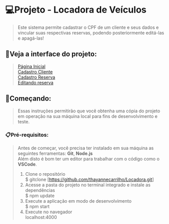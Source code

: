 # 💻Projeto - Locadora de Veículos
><p>Este sistema permite cadastrar o CPF de um cliente e seus dados e vincular suas respectivas reservas, podendo posteriormente editá-las e apagá-las!</p>

## 👀Veja a interface do projeto:

><a href="#home-page">Página Inicial</a><br/>
><a href="#client">Cadastro Cliente</a><br/>
><a href="#reserve">Cadastro Reserva</a><br/>
><a href="#edit">Editando reserva</a>

## 🚀Começando:
><p>Essas instruções permitirão que você obtenha uma cópia do projeto em operação na sua máquina local para fins de desenvolvimento e teste.</p>

### 📋Pré-requisitos:
>Antes de começar, você precisa ter instalado em sua máquina as seguintes ferramentas: **Git**, **Node.js** </br>
>Além disto é bom ter um editor para trabalhar com o código como o **VSCode**.
>1. Clone o repositório</br>
>$ gitclone [<https://github.com/thayannecarrilho/Locadora.git>]
>2. Acesse a pasta do projeto no terminal integrado e instale as dependências</br>
>$ npm update
>3. Execute a aplicação em modo de desenvolvimento</br>
>$ npm start
>4. Execute no navegador</br>
> localhost:4000






